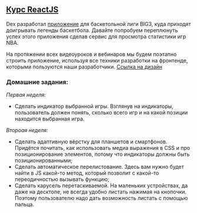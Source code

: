 ## [Курс ReactJS](https://webup.dex-it.ru/reactjs.pdf)

Dex разработал [приложение](https://apps.apple.com/ru/app/big3/id1378562978) для баскетольной лиги BIG3, куда приходят доигрывать легенды баскетбола. Давайте попробуем переплюнуть успех этого приложения сделав сервис для просмотра статистики игр NBA.

На протяжении всех видеоуроков и вебинаров мы будем поэтапно строить приложение, используя все техники разработки на фронтенде, которыми пользуются наши разработчики. [Ссылка на дизайн](https://www.figma.com/file/awoXaWSO2PRjZIUCmVaf3J/NBA?node-id=0%3A1)

### Домашние задания:

_Первая неделя:_
- Сделать индикатор выбранной игры. Взглянув на индикаторы, пользователь должен понять, сколько всего игр и на какой позиции находится выбранная игра.

_Второая неделя:_
- Сделать адаптивную вёрстку для планшетов и смартфонов. Придётся почитать, как использовать медиа выражения в CSS и про позиционирование элементов, потому что индикаторы должны быть позиционированными;
- Сделать автоматическое перелистование. Здесь вам нужно будет найти в JS какой-то метод, который позволит с какой-то переодичностью вызывать функцию;
- Сделать карусель перетаскиваемой. На маленьких устройствах, да даже на десктопе, не всегда удобно листать нажимая на кнопочки. Поэтому пользователю надо дать возможность листать с помощью пальца.